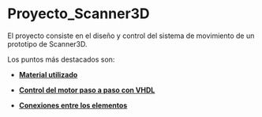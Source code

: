 # Proyecto_Scanner3D

El proyecto consiste en el diseño y control del sistema de movimiento de un prototipo de Scanner3D.

Los puntos más destacados son:

- [**Material utilizado**](https://github.com/sanchezco/proyecto_scanner3D/blob/master/material.md)

- [**Control del motor paso a paso con VHDL**](https://github.com/sanchezco/proyecto_scanner3D/blob/master/control_stepper_motor.md)


- [**Conexiones entre los elementos**](https://github.com/sanchezco/proyecto_scanner3D/blob/master/conexiones_elementos.md)
